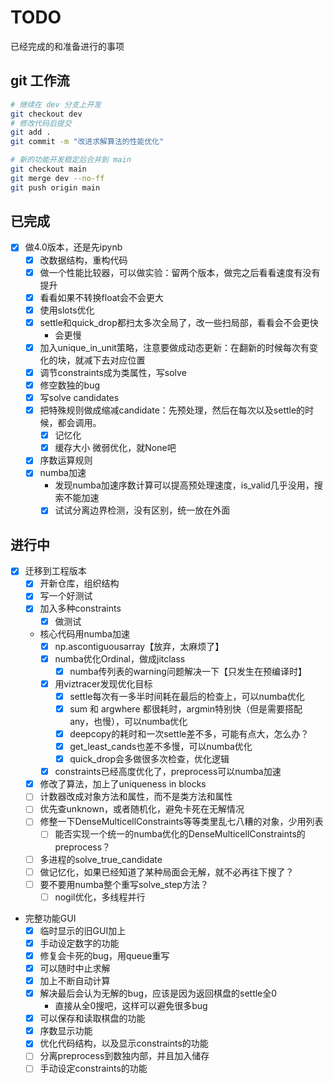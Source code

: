 # TODO

已经完成的和准备进行的事项

## git 工作流

```Bash
# 继续在 dev 分支上开发
git checkout dev
# 修改代码后提交
git add .
git commit -m "改进求解算法的性能优化"

# 新的功能开发稳定后合并到 main
git checkout main
git merge dev --no-ff
git push origin main
```

## 已完成

+ [x] 做4.0版本，还是先ipynb
  + [x] 改数据结构，重构代码
  + [x] 做一个性能比较器，可以做实验：留两个版本，做完之后看看速度有没有提升
  + [x] 看看如果不转换float会不会更大
  + [x] 使用slots优化
  + [x] settle和quick_drop都扫太多次全局了，改一些扫局部，看看会不会更快
    + 会更慢
  + [x] 加入unique_in_unit策略，注意要做成动态更新：在翻新的时候每次有变化的块，就减下去对应位置
  + [x] 调节constraints成为类属性，写solve
  + [x] 修空数独的bug
  + [x] 写solve candidates
  + [x] 把特殊规则做成缩减candidate：先预处理，然后在每次以及settle的时候，都会调用。
    + [x] 记忆化
    + [x] 缓存大小 微弱优化，就None吧
  + [x] 序数运算规则
  + [x] numba加速
    + 发现numba加速序数计算可以提高预处理速度，is_valid几乎没用，搜索不能加速
    + [x] 试试分离边界检测，没有区别，统一放在外面

## 进行中

+ [x] 迁移到工程版本
  + [x] 开新仓库，组织结构
  + [x] 写一个好测试
  + [x] 加入多种constraints
    + [x] 做测试
  + 核心代码用numba加速
    + [x] np.ascontiguousarray【放弃，太麻烦了】
    + [x] numba优化Ordinal，做成jitclass
      + [x] numba传列表的warning问题解决一下【只发生在预编译时】
    + [x] 用viztracer发现优化目标
      + [x] settle每次有一多半时间耗在最后的检查上，可以numba优化
      + [x] sum 和 argwhere 都很耗时，argmin特别快（但是需要搭配any，也慢），可以numba优化
      + [x] deepcopy的耗时和一次settle差不多，可能有点大，怎么办？
      + [x] get_least_cands也差不多慢，可以numba优化
      + [x] quick_drop会多做很多次检查，优化逻辑
    + [x] constraints已经高度优化了，preprocess可以numba加速
  + [x] 修改了算法，加上了uniqueness in blocks
  + [ ] 计数器改成对象方法和属性，而不是类方法和属性
  + [ ] 优先查unknown，或者随机化，避免卡死在无解情况
  + [ ] 修整一下DenseMulticellConstraints等等类里乱七八糟的对象，少用列表
    + [ ] 能否实现一个统一的numba优化的DenseMulticellConstraints的preprocess？
  + [ ] 多进程的solve_true_candidate
  + [ ] 做记忆化，如果已经知道了某种局面会无解，就不必再往下搜了？
  + [ ] 要不要用numba整个重写solve_step方法？
    + [ ] nogil优化，多线程并行
+ 完整功能GUI
  + [x] 临时显示的旧GUI加上
  + [x] 手动设定数字的功能
  + [x] 修复会卡死的bug，用queue重写
  + [x] 可以随时中止求解
  + [x] 加上不断自动计算
  + [x] 解决最后会认为无解的bug，应该是因为返回棋盘的settle全0
    + 直接从全0搜吧，这样可以避免很多bug
  + [x] 可以保存和读取棋盘的功能
  + [x] 序数显示功能
  + [x] 优化代码结构，以及显示constraints的功能
  + [ ] 分离preprocess到数独内部，并且加入储存
  + [ ] 手动设定constraints的功能